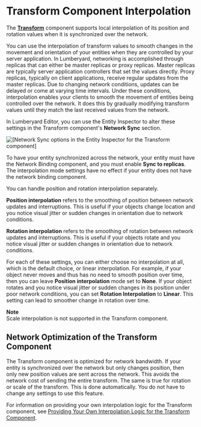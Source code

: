 # Transform Component Interpolation<a name="network-transform-component-interpolation"></a>

The **[Transform](component-transform.md)** component supports local interpolation of its position and rotation values when it is synchronized over the network\.

You can use the interpolation of transform values to smooth changes in the movement and orientation of your entities when they are controlled by your server application\. In Lumberyard, networking is accomplished through replicas that can either be master replicas or proxy replicas\. Master replicas are typically server application controllers that set the values directly\. Proxy replicas, typically on client applications, receive regular updates from the master replicas\. Due to changing network conditions, updates can be delayed or come at varying time intervals\. Under these conditions, interpolation enables your clients to smooth the movement of entities being controlled over the network\. It does this by gradually modifying transform values until they match the last received values from the network\.

In Lumberyard Editor, you can use the Entity Inspector to alter these settings in the Transform component's **Network Sync** section\.

![\[Network Sync options in the Entity Inspector for the Transform component\]](http://docs.aws.amazon.com/lumberyard/latest/userguide/images/network-transform-component-interpolation-1.png)

To have your entity synchronized across the network, your entity must have the Network Binding component, and you must enable **Sync to replicas**\. The interpolation mode settings have no effect if your entity does not have the network binding component\.

You can handle position and rotation interpolation separately\.

**Position interpolation** refers to the smoothing of position between network updates and interruptions\. This is useful if your objects change location and you notice visual jitter or sudden changes in orientation due to network conditions\.

**Rotation interpolation** refers to the smoothing of rotation between network updates and interruptions\. This is useful if your objects rotate and you notice visual jitter or sudden changes in orientation due to network conditions\.

For each of these settings, you can either choose no interpolation at all, which is the default choice, or linear interpolation\. For example, if your object never moves and thus has no need to smooth position over time, then you can leave **Position interpolation** mode set to **None**\. If your object rotates and you notice visual jitter or sudden changes in its position under poor network conditions, you can set **Rotation Interpolation** to **Linear**\. This setting can lead to smoother change in rotation over time\.

**Note**  
Scale interpolation is not supported in the Transform component\.

## Network Optimization of the Transform Component<a name="network-transform-component-interpolation-optimization"></a>

The Transform component is optimized for network bandwidth\. If your entity is synchronized over the network but only changes position, then only new position values are sent across the network\. This avoids the network cost of sending the entire transform\. The same is true for rotation or scale of the transform\. This is done automatically\. You do not have to change any settings to use this feature\.

For information on providing your own interpolation logic for the Transform component, see [Providing Your Own Interpolation Logic for the Transform Component](network-providing-custom-interpolation-logic.md)\.